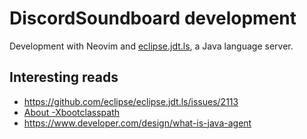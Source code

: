 # DiscordSoundboard development

Development with Neovim and
[eclipse.jdt.ls](https://github.com/eclipse/eclipse.jdt.ls), a Java language
server.

## Interesting reads

- <https://github.com/eclipse/eclipse.jdt.ls/issues/2113>
- [About
  -Xbootclasspath](https://docs.oracle.com/javase/8/docs/technotes/tools/findingclasses.html)
- <https://www.developer.com/design/what-is-java-agent>
